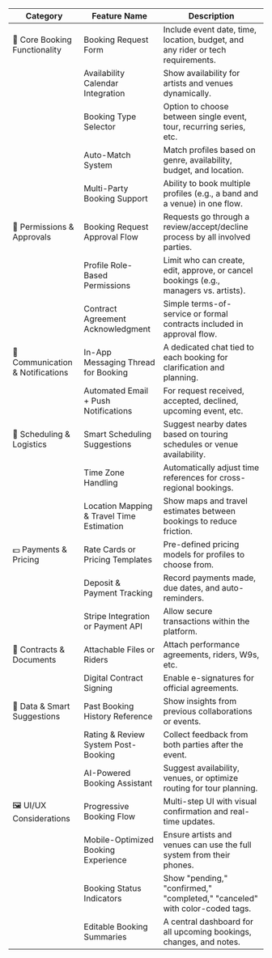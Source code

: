 | **Category**                     | **Feature Name**                          | **Description**                                                                       |
| -------------------------------- | ----------------------------------------- | ------------------------------------------------------------------------------------- |
| 🔧 Core Booking Functionality    | Booking Request Form                      | Include event date, time, location, budget, and any rider or tech requirements.       |
|                                  | Availability Calendar Integration         | Show availability for artists and venues dynamically.                                 |
|                                  | Booking Type Selector                     | Option to choose between single event, tour, recurring series, etc.                   |
|                                  | Auto-Match System                         | Match profiles based on genre, availability, budget, and location.                    |
|                                  | Multi-Party Booking Support               | Ability to book multiple profiles (e.g., a band and a venue) in one flow.             |
| 🔐 Permissions & Approvals       | Booking Request Approval Flow             | Requests go through a review/accept/decline process by all involved parties.          |
|                                  | Profile Role-Based Permissions            | Limit who can create, edit, approve, or cancel bookings (e.g., managers vs. artists). |
|                                  | Contract Agreement Acknowledgment         | Simple terms-of-service or formal contracts included in approval flow.                |
| 💬 Communication & Notifications | In-App Messaging Thread for Booking       | A dedicated chat tied to each booking for clarification and planning.                 |
|                                  | Automated Email + Push Notifications      | For request received, accepted, declined, upcoming event, etc.                        |
| 📅 Scheduling & Logistics        | Smart Scheduling Suggestions              | Suggest nearby dates based on touring schedules or venue availability.                |
|                                  | Time Zone Handling                        | Automatically adjust time references for cross-regional bookings.                     |
|                                  | Location Mapping & Travel Time Estimation | Show maps and travel estimates between bookings to reduce friction.                   |
| 💵 Payments & Pricing            | Rate Cards or Pricing Templates           | Pre-defined pricing models for profiles to choose from.                               |
|                                  | Deposit & Payment Tracking                | Record payments made, due dates, and auto-reminders.                                  |
|                                  | Stripe Integration or Payment API         | Allow secure transactions within the platform.                                        |
| 📃 Contracts & Documents         | Attachable Files or Riders                | Attach performance agreements, riders, W9s, etc.                                      |
|                                  | Digital Contract Signing                  | Enable e-signatures for official agreements.                                          |
| 🧠 Data & Smart Suggestions      | Past Booking History Reference            | Show insights from previous collaborations or events.                                 |
|                                  | Rating & Review System Post-Booking       | Collect feedback from both parties after the event.                                   |
|                                  | AI-Powered Booking Assistant              | Suggest availability, venues, or optimize routing for tour planning.                  |
| 🖼️ UI/UX Considerations         | Progressive Booking Flow                  | Multi-step UI with visual confirmation and real-time updates.                         |
|                                  | Mobile-Optimized Booking Experience       | Ensure artists and venues can use the full system from their phones.                  |
|                                  | Booking Status Indicators                 | Show "pending," "confirmed," "completed," "canceled" with color-coded tags.           |
|                                  | Editable Booking Summaries                | A central dashboard for all upcoming bookings, changes, and notes.                    |

